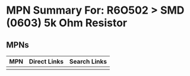 



# MPN Summary For: R6O502 > SMD (0603) 5k Ohm Resistor

## MPNs
  

|MPN|Direct Links|Search Links|
| :--- | :--- | :--- |
||||
